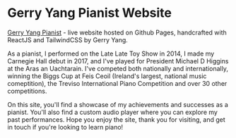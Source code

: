 # Gerry Yang Pianist Website

[Gerry Yang Pianist](https://gerry004.github.io/gerry-yang-pianist/) - live website hosted on Github Pages, handcrafted with ReactJS and TailwindCSS by Gerry Yang.

As a pianist, I performed on the Late Late Toy Show in 2014, I made my Carnegie Hall debut in 2017, and I've played for President Michael D Higgins at the Aras an Uachtarain. I've competed both nationally and internationally, winning the Biggs Cup at Feis Ceoil (Ireland's largest, national music comeptition), the Treviso International Piano Competition and over 30 other competitions.

On this site, you'll find a showcase of my achievements and successes as a pianist. You'll also find a custom audio player where you can explore my past performances. Hope you enjoy the site, thank you for visiting, and get in touch if you're looking to learn piano!
